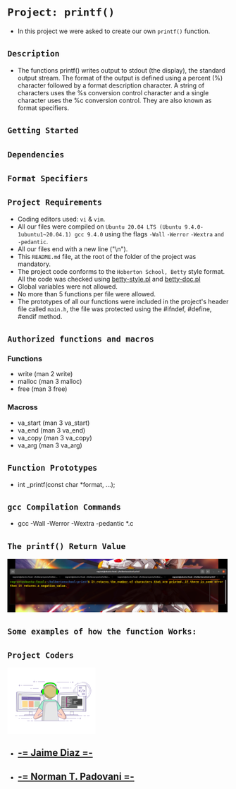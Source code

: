 # **`Project: printf()`**

- In this project we were asked to create our own `printf()` function.

## **`Description`**
- The functions printf() writes output to stdout (the display), the standard output stream. The format of the output is defined using a percent (%) character followed by a format description character. A string of characters uses the %s conversion control character and a single character uses the  %c conversion control. They are also known as format specifiers.

## **`Getting Started`**

## **`Dependencies`**

## **`Format Specifiers`**

## **`Project Requirements`**

-  Coding editors used: `vi` & `vim`.
-  All our files were compiled on `Ubuntu 20.04 LTS (Ubuntu 9.4.0-1ubuntu1~20.04.1) gcc 9.4.0`
   using the flags `-Wall` `-Werror` `-Wextra` `and -pedantic`.
-  All our files end with a new line ("\n").
-  This `README.md` file, at the root of the folder of the project was mandatory.
-  The project code conforms to the `Hoberton School, Betty` style format. All the code was checked using [betty-style.pl](https://github.com/holbertonschool/Betty/blob/master/betty-style.pl "betty-style.pl") and [betty-doc.pl](https://github.com/holbertonschool/Betty/blob/master/betty-doc.pl "betty-doc.pl")
-  Global variables were not allowed.
-  No more than 5 functions per file were allowed.
-  The prototypes of all our functions were included in the project's header file called `main.h`,
   the file was protected using the \#ifndef, #define, #endif method.

## **`Authorized functions and macros`**
   
   ### Functions
  <ul>
  <li> write (man 2 write)</li>
  <li>malloc (man 3 malloc)</li>
  <li>free (man 3 free)</li>
  </ul>
  
   ### Macross
   <ul>
   <li> va_start (man 3 va_start)</li>
   <li>va_end (man 3 va_end)</li>
   <li>va_copy (man 3 va_copy)</li>
   <li>va_arg (man 3 va_arg)</li>
   </ul>
   
## **`Function Prototypes`**

<ul>
   <li>int _printf(const char *format, ...);</li>
</ul>
   
## **`gcc Compilation Commands`**
<ul>
   <li>gcc -Wall -Werror -Wextra -pedantic *.c</li>
</ul>

## **`The printf() Return Value`**
<img align="Center" alt="GIF" src="Printf return valuethin.png" width="500"/>

## **`Some examples of how the function Works:`**

## **`Project Coders`**
<img align="Top" alt="GIF" src="https://raw.githubusercontent.com/devSouvik/devSouvik/master/gif3.gif" width="200"/>

  - ## [-= Jaime Diaz =-](https://github.com/jaimeBalseiro "Jaime Díaz")
  - ## [-= Norman T. Padovani =-](https://github.com/ntpadovani "Norman T. Padovani")


